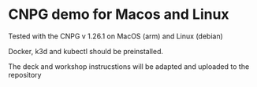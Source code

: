 # CNPG demo for Macos and Linux

Tested with the CNPG v 1.26.1 on MacOS (arm) and Linux (debian)

Docker, k3d and kubectl should be preinstalled.

The deck and workshop instrucstions will be adapted and uploaded to the repository
